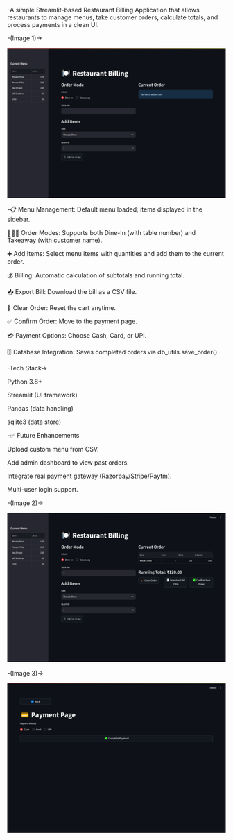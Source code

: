 -A simple Streamlit-based Restaurant Billing Application that allows restaurants to manage menus, take customer orders, calculate totals, and process payments in a clean UI.

-(Image 1)->

![image alt](https://github.com/Suresh102-com/restaurant_billing/blob/d049d4998ab13198e4e25ff9bbfe9f3d55babbb0/screenshot1.png)


-📋 Menu Management: Default menu loaded; items displayed in the sidebar.

🧑‍🤝‍🧑 Order Modes: Supports both Dine-In (with table number) and Takeaway (with customer name).

➕ Add Items: Select menu items with quantities and add them to the current order.

💰 Billing: Automatic calculation of subtotals and running total.

📥 Export Bill: Download the bill as a CSV file.

🧹 Clear Order: Reset the cart anytime.

✅ Confirm Order: Move to the payment page.

💳 Payment Options: Choose Cash, Card, or UPI.

🗄️ Database Integration: Saves completed orders via db_utils.save_order()


-Tech Stack->

Python 3.8+

Streamlit (UI framework)

Pandas (data handling)

sqlite3 (data store)


-✅ Future Enhancements

Upload custom menu from CSV.

Add admin dashboard to view past orders.

Integrate real payment gateway (Razorpay/Stripe/Paytm).

Multi-user login support.



-(Image 2)->

![image alt](https://github.com/Suresh102-com/restaurant_billing/blob/d049d4998ab13198e4e25ff9bbfe9f3d55babbb0/screenshot2.png)


-(Image 3)->

![image alt](https://github.com/Suresh102-com/restaurant_billing/blob/d049d4998ab13198e4e25ff9bbfe9f3d55babbb0/screenshot3.png)
